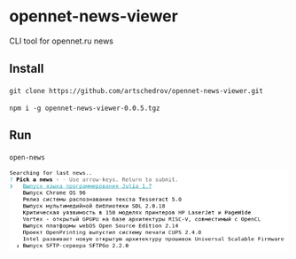 # opennet-news-viewer

CLI tool for opennet.ru news

## Install
`git clone https://github.com/artschedrov/opennet-news-viewer.git`

`npm i -g opennet-news-viewer-0.0.5.tgz`

## Run
`open-news`

![Screenshot](screenshot.png)

